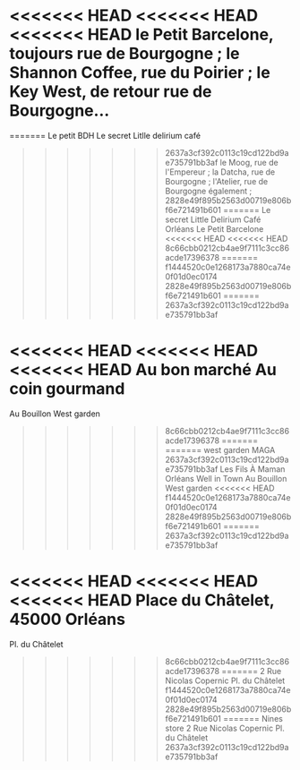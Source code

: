 



<<<<<<< HEAD
<<<<<<< HEAD
<<<<<<< HEAD
le Petit Barcelone, toujours rue de Bourgogne ;
le Shannon Coffee, rue du Poirier ;
le Key West, de retour rue de Bourgogne…
=======
=======
Le petit BDH
Le secret 
Litlle delirium café
>>>>>>> 2637a3cf392c0113c19cd122bd9ae735791bb3af
le Moog, rue de l'Empereur ;
la Datcha, rue de Bourgogne ;
l'Atelier, rue de Bourgogne également ;
>>>>>>> 2828e49f895b2563d00719e806bf6e721491b601
=======
Le secret
Little Delirium Café Orléans
Le Petit Barcelone
<<<<<<< HEAD
<<<<<<< HEAD
>>>>>>> 8c66cbb0212cb4ae9f7111c3cc86acde17396378
=======
>>>>>>> f1444520c0e1268173a7880ca74e0f01d0ec0174
>>>>>>> 2828e49f895b2563d00719e806bf6e721491b601
=======
>>>>>>> 2637a3cf392c0113c19cd122bd9ae735791bb3af




<<<<<<< HEAD
<<<<<<< HEAD
<<<<<<< HEAD
Au bon marché
Au coin gourmand
=======
Au Bouillon
West garden
>>>>>>> 8c66cbb0212cb4ae9f7111c3cc86acde17396378
=======
=======
west garden 
MAGA 
>>>>>>> 2637a3cf392c0113c19cd122bd9ae735791bb3af
Les Fils À Maman Orléans
Well in Town
Au Bouillon
West garden
<<<<<<< HEAD
>>>>>>> f1444520c0e1268173a7880ca74e0f01d0ec0174
>>>>>>> 2828e49f895b2563d00719e806bf6e721491b601
=======
>>>>>>> 2637a3cf392c0113c19cd122bd9ae735791bb3af




<<<<<<< HEAD
<<<<<<< HEAD
<<<<<<< HEAD
Place du Châtelet, 45000 Orléans
=======
Pl. du Châtelet
>>>>>>> 8c66cbb0212cb4ae9f7111c3cc86acde17396378
=======
2 Rue Nicolas Copernic
Pl. du Châtelet
>>>>>>> f1444520c0e1268173a7880ca74e0f01d0ec0174
>>>>>>> 2828e49f895b2563d00719e806bf6e721491b601
=======
Nines store 
2 Rue Nicolas Copernic
Pl. du Châtelet
>>>>>>> 2637a3cf392c0113c19cd122bd9ae735791bb3af
